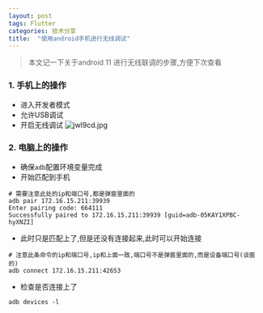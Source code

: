 ```yaml
---
layout: post
tags: Flutter
categories: 技术分享
title:  "使用android手机进行无线调试"
---
```


> 本文记一下关于android 11 进行无线联调的步骤,方便下次查看

### 1. 手机上的操作

- 进入开发者模式
- 允许USB调试
- 开启无线调试
  ![jwl9cd.jpg](https://pic.v2ss.cn/ZAP_jwl9cd.jpg)


### 2. 电脑上的操作

- 确保`adb`配置环境变量完成
- 开始匹配到手机

```
# 需要注意此处的ip和端口号,都是弹窗里面的
adb pair 172.16.15.211:39939
Enter pairing code: 664111
Successfully paired to 172.16.15.211:39939 [guid=adb-05KAY1XPBC-hyXNZI]
```

- 此时只是匹配上了,但是还没有连接起来,此时可以开始连接

```
# 注意此条命令的ip和端口号,ip和上面一致,端口号不是弹窗里面的,而是设备端口号(谈窗的)
adb connect 172.16.15.211:42653
```

- 检查是否连接上了

```
adb devices -l
```

